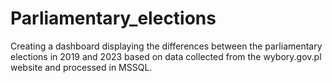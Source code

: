 # Parliamentary_elections
Creating a dashboard displaying the differences between the parliamentary elections in 2019 and 2023 based on data collected from the wybory.gov.pl website and processed in MSSQL.

